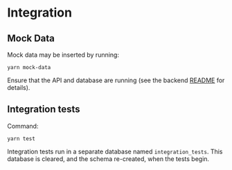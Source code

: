 # Integration

## Mock Data

Mock data may be inserted by running:
```
yarn mock-data
```
Ensure that the API and database are running (see the backend
[README](../backend/README.md) for details).

## Integration tests

Command:
```
yarn test
```

Integration tests run in a separate database named `integration_tests`.
This database is cleared, and the schema re-created, when the tests begin.